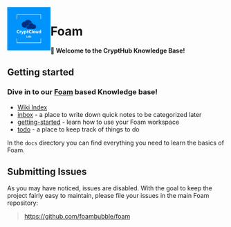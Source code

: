 <img src="attachments/logo-color.png" width=100 align="left">

# Foam

**👋 Welcome to the CryptHub Knowledge Base!**

## Getting started
### Dive in to our [Foam](https://github.com/foambubble) based Knowledge base!


- [Wiki Index](https://github.com/IncognitLabs/CryptHub-Docs/blob/f06486b12170e405b682c56fc9213b6ef42476fd/docs/index.md)
- [inbox](./inbox.md) - a place to write down quick notes to be categorized later
- [getting-started](./getting-started.md) - learn how to use your Foam workspace
- [todo](./todo.md) - a place to keep track of things to do

In the `docs` directory you can find everything you need to learn the basics of Foam.

## Submitting Issues

As you may have noticed, issues are disabled. With the goal to keep the project fairly easy to maintain, please file your issues in the main Foam repository:

> <https://github.com/foambubble/foam>
